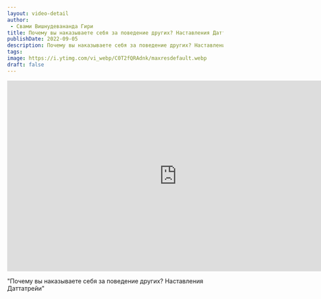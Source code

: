 ```yaml
---
layout: video-detail
author:
 - Свами Вишнудевананда Гири
title: Почему вы наказываете себя за поведение других? Наставления Даттатрейи
publishDate: 2022-09-05
description: Почему вы наказываете себя за поведение других? Наставления Даттатрейи. 
tags: 
image: https://i.ytimg.com/vi_webp/C0T2fQRAdnk/maxresdefault.webp
draft: false
---
```


<iframe width="790" height="444" src="https://www.youtube.com/embed/C0T2fQRAdnk" frameborder="0" allowfullscreen=""></iframe> 

  "Почему вы наказываете себя за поведение других? Наставления Даттатрейи"

  

 